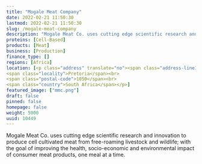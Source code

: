 ```yaml
---
title: "Mogale Meat Company"
date: 2022-02-21 11:50:30
lastmod: 2022-02-21 11:50:30
slug: /mogale-meat-company
description: "Mogale Meat Co. uses cutting edge scientific research and innovation to produce cell cultivated meat from free-roaming livestock and wildlife; with the goal of improving the health, socio-economic and environmental impact of consumer meat products, one meal at a time."
proteins: [Cell-Based]
products: [Meat]
business: [Production]
finance_type: []
regions: [Africa]
location: [<p class="address" translate="no"><span class="address-line1">Nelson Mandela Drive</span><br>
<span class="locality">Pretoria</span><br>
<span class="postal-code">1050</span><br>
<span class="country">South Africa</span></p>]
featured_image: ["mmc.png"]
draft: false
pinned: false
homepage: false
weight: 5000
uuid: 10449
---
```

<p>Mogale Meat Co. uses cutting edge scientific research and innovation to produce cell cultivated meat from free-roaming livestock and wildlife; with the goal of improving the health, socio-economic and environmental impact of consumer meat products, one meal at a time.</p>
